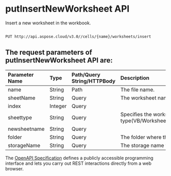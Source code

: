 # **putInsertNewWorksheet API**

Insert a new worksheet in the workbook. 

```bash

PUT http://api.aspose.cloud/v3.0//cells/{name}/worksheets/insert

```

## The request parameters of **putInsertNewWorksheet** API are: 

| Parameter Name | Type | Path/Query String/HTTPBody | Description | 
| :- | :- | :- |:- | 
|name|String|Path|The file name.|
|sheetName|String|Query|The worksheet name.|
|index|Integer|Query||
|sheettype|String|Query|Specifies the worksheet type(VB/Worksheet/Chart/BIFF4Macro/InternationalMacro/Other/Dialog).|
|newsheetname|String|Query||
|folder|String|Query|The folder where the file is situated.|
|storageName|String|Query|The storage name where the file is situated.|


The [OpenAPI Specification](https://reference.aspose.cloud/cells/#/WorksheetsController/PutInsertNewWorksheet) defines a publicly accessible programming interface and lets you carry out REST interactions directly from a web browser.
